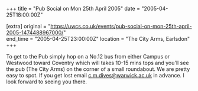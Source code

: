 +++
title = "Pub Social on Mon 25th April 2005"
date = "2005-04-25T18:00:00Z"

[extra]
original = "https://uwcs.co.uk/events/pub-social-on-mon-25th-april-2005-1474488967000/"    
end_time = "2005-04-25T23:00:00Z"
location = "The City Arms, Earlsdon"
+++

To get to the Pub simply hop on a No.12 bus from either Campus or Westwood toward Coventry which will takes 10-15 mins tops and you'll see the pub (The City Arms) on the corner of a small roundabout. We are pretty easy to spot. If you get lost email c.m.dives@warwick.ac.uk in advance. I look forward to seeing you there.

